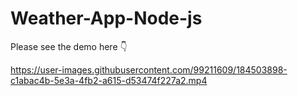 # Weather-App-Node-js

Please see the demo here 👇


https://user-images.githubusercontent.com/99211609/184503898-c1abac4b-5e3a-4fb2-a615-d53474f227a2.mp4

